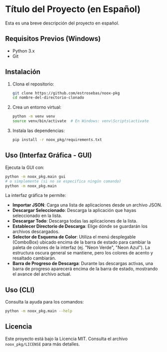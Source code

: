 # Título del Proyecto (en Español)

Esta es una breve descripción del proyecto en español.

## Requisitos Previos (Windows)

- Python 3.x
- Git

## Instalación

1.  Clona el repositorio:
    ```bash
    git clone https://github.com/estrosebas/noox-pkg
    cd nombre-del-directorio-clonado
    ```
2.  Crea un entorno virtual:
    ```bash
    python -m venv venv
    source venv/bin/activate  # En Windows: venv\Scripts\activate
    ```
3.  Instala las dependencias:
    ```bash
    pip install -r noox_pkg/requirements.txt
    ```

## Uso (Interfaz Gráfica - GUI)

Ejecuta la GUI con:
```bash
python -m noox_pkg.main gui
# o simplemente (si no se especifica ningún comando)
python -m noox_pkg.main
```

La interfaz gráfica te permite:
*   **Importar JSON**: Carga una lista de aplicaciones desde un archivo JSON.
*   **Descargar Seleccionado**: Descarga la aplicación que hayas seleccionado en la lista.
*   **Descargar Todo**: Descarga todas las aplicaciones de la lista.
*   **Establecer Directorio de Descarga**: Elige dónde se guardarán los archivos descargados.
*   **Selector de Esquema de Color**: Utiliza el menú desplegable (ComboBox) ubicado encima de la barra de estado para cambiar la paleta de colores de la interfaz (ej. "Neon Verde", "Neon Azul"). La estructura oscura general se mantiene, pero los colores de acento y resaltado cambiarán.
*   **Barra de Progreso de Descarga**: Durante las descargas activas, una barra de progreso aparecerá encima de la barra de estado, mostrando el avance del archivo actual.


## Uso (CLI)

Consulta la ayuda para los comandos:
```bash
python -m noox_pkg.main --help
```

## Licencia

Este proyecto está bajo la Licencia MIT. Consulta el archivo `noox_pkg/LICENSE` para más detalles.

